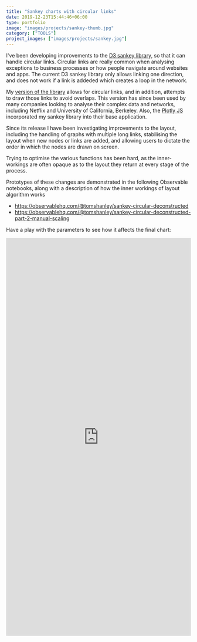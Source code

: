 ```yaml
---
title: "Sankey charts with circular links"
date: 2019-12-23T15:44:46+06:00
type: portfolio
image: "images/projects/sankey-thumb.jpg"
category: ["TOOLS"]
project_images: ["images/projects/sankey.jpg"]
---
```


I've been developing improvements to the [D3 sankey library](https://github.com/d3/d3-sankey), so that it can handle circular links. Circular links are really common when analysing exceptions to business processes or how people navigate around websites and apps. The current D3 sankey library only allows linking one direction, and does not work if a link is addeded which creates a loop in the network.

My [version of the library](https://github.com/tomshanley/d3-sankey-circular) allows for circular links, and in addition, attempts to draw those links to avoid overlaps. This version has since been used by many companies looking to analyse their complex data and networks, including Netflix and University of California, Berkeley. Also, the [Plotly JS](https://plotly.com/javascript/) incorporated my sankey library into their base application.

Since its release I have been investigating improvements to the layout, including the handling of graphs with multiple long links, stabilising the layout when new nodes or links are added, and allowing users to dictate the order in which the nodes are drawn on screen.

Trying to optimise the various functions has been hard, as the inner-workings are often opaque as to the layout they return at every stage of the process.

Prototypes of these changes are demonstrated in the following Observable notebooks, along with a description of how the inner workings of layout algorithm works

* https://observablehq.com/@tomshanley/sankey-circular-deconstructed
* https://observablehq.com/@tomshanley/sankey-circular-deconstructed-part-2-manual-scaling

Have a play with the parameters to see how it affects the final chart:

<iframe width="100%" height="1085" frameborder="0"
  src="https://observablehq.com/embed/@tomshanley/sankey-circular-deconstructed-part-2-manual-scaling?cell=viewof+chooseData&cell=finalGraph&cell=viewof+sankeyParameters&cell=viewof+virtualLinkType"></iframe>

